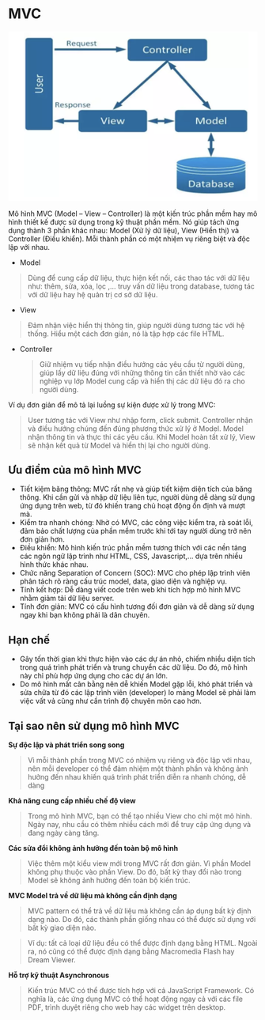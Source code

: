 # MVC

![alt text](image.png)

Mô hình MVC (Model – View – Controller) là một kiến trúc phần mềm hay mô hình thiết kế được sử dụng trong kỹ thuật phần mềm. Nó giúp tách ứng dụng thành 3 phần khác nhau: Model (Xử lý dữ liệu), View (Hiển thị) và Controller (Điều khiển). Mỗi thành phần có một nhiệm vụ riêng biệt và độc lập với nhau.

- Model

> Dùng để cung cấp dữ liệu, thực hiện kết nối, các thao tác với dữ liệu như: thêm, sửa, xóa, lọc ,… truy vấn dữ liệu trong database, tương tác với dữ liệu hay hệ quản trị cơ sở dữ liệu.

- View

> Đảm nhận việc hiển thị thông tin, giúp người dùng tương tác với hệ thống. Hiểu một cách đơn giản, nó là tập hợp các file HTML.

- Controller
  > Giữ nhiệm vụ tiếp nhận điều hướng các yêu cầu từ người dùng, giúp lấy dữ liệu đúng với những thông tin cần thiết nhờ vào các nghiệp vụ lớp Model cung cấp và hiển thị các dữ liệu đó ra cho người dùng.

Ví dụ đơn giản để mô tả lại luồng sự kiện được xử lý trong MVC:

> User tương tác với View như nhập form, click submit.
> Controller nhận và điều hướng chúng đến đúng phương thức xử lý ở Model.
> Model nhận thông tin và thực thi các yêu cầu.
> Khi Model hoàn tất xử lý, View sẽ nhận kết quả từ Model và hiển thị lại cho người dùng.

## Ưu điểm của mô hình MVC

- Tiết kiệm băng thông: MVC rất nhẹ và giúp tiết kiệm diện tích của băng thông. Khi cần gửi và nhập dữ liệu liên tục, người dùng dễ dàng sử dụng ứng dụng trên web, từ đó khiến trang chủ hoạt động ổn định và mượt mà.
- Kiểm tra nhanh chóng: Nhờ có MVC, các công việc kiểm tra, rà soát lỗi, đảm bảo chất lượng của phần mềm trước khi tới tay người dùng trở nên đơn giản hơn.
- Điều khiển: Mô hình kiến trúc phần mềm tương thích với các nền tảng các ngôn ngữ lập trình như HTML, CSS, Javascript,… dựa trên nhiều hình thức khác nhau.
- Chức năng Separation of Concern (SOC): MVC cho phép lập trình viên phân tách rõ ràng cấu trúc model, data, giao diện và nghiệp vụ.
- Tính kết hợp: Dễ dàng viết code trên web khi tích hợp mô hình MVC nhằm giảm tải dữ liệu server.
- Tính đơn giản: MVC có cấu hình tương đối đơn giản và dễ dàng sử dụng ngay khi bạn không phải là dân chuyên.

## Hạn chế

- Gây tốn thời gian khi thực hiện vào các dự án nhỏ, chiếm nhiều diện tích trong quá trình phát triển và trung chuyển các dữ liệu. Do đó, mô hình này chỉ phù hợp ứng dụng cho các dự án lớn.
- Do mô hình mất cân bằng nên dễ khiến Model gặp lỗi, khó phát triển và sửa chữa từ đó các lập trình viên (developer) lo mảng Model sẽ phải làm việc vất vả cũng như cần trình độ chuyên môn cao hơn.

## Tại sao nên sử dụng mô hình MVC

**Sự độc lập và phát triển song song**

> Vì mỗi thành phần trong MVC có nhiệm vụ riêng và độc lập với nhau, nên mỗi developer có thể đảm nhiệm một thành phần và không ảnh hưởng đến nhau khiến quá trình phát triển diễn ra nhanh chóng, dễ dàng

**Khả năng cung cấp nhiều chế độ view**

> Trong mô hình MVC, bạn có thể tạo nhiều View cho chỉ một mô hình. Ngày nay, nhu cầu có thêm nhiều cách mới để truy cập ứng dụng và đang ngày càng tăng.

**Các sửa đổi không ảnh hưởng đến toàn bộ mô hình**

> Việc thêm một kiểu view mới trong MVC rất đơn giản. Vì phần Model không phụ thuộc vào phần View. Do đó, bất kỳ thay đổi nào trong Model sẽ không ảnh hưởng đến toàn bộ kiến trúc.

**MVC Model trả về dữ liệu mà không cần định dạng**

> MVC pattern có thể trả về dữ liệu mà không cần áp dụng bất kỳ định dạng nào. Do đó, các thành phần giống nhau có thể được sử dụng với bất kỳ giao diện nào.

> Ví dụ: tất cả loại dữ liệu đều có thể được định dạng bằng HTML. Ngoài ra, nó cũng có thể được định dạng bằng Macromedia Flash hay Dream Viewer.

**Hỗ trợ kỹ thuật Asynchronous**

>Kiến trúc MVC có thể được tích hợp với cả JavaScript Framework. Có nghĩa là, các ứng dụng MVC có thể hoạt động ngay cả với các file PDF, trình duyệt riêng cho web hay các widget trên desktop.